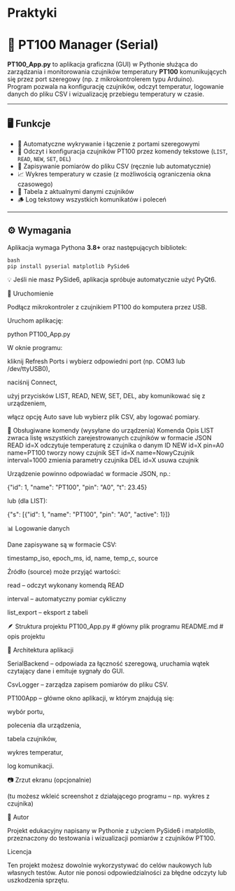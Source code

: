 # Praktyki
# 🧊 PT100 Manager (Serial)

**PT100_App.py** to aplikacja graficzna (GUI) w Pythonie służąca do zarządzania i monitorowania czujników temperatury **PT100** komunikujących się przez port szeregowy (np. z mikrokontrolerem typu Arduino).  
Program pozwala na konfigurację czujników, odczyt temperatur, logowanie danych do pliku CSV i wizualizację przebiegu temperatury w czasie.

---

## 🖥️ Funkcje

- 🔌 Automatyczne wykrywanie i łączenie z portami szeregowymi  
- 🧾 Odczyt i konfiguracja czujników PT100 przez komendy tekstowe (`LIST`, `READ`, `NEW`, `SET`, `DEL`)  
- 💾 Zapisywanie pomiarów do pliku CSV (ręcznie lub automatycznie)  
- 📈 Wykres temperatury w czasie (z możliwością ograniczenia okna czasowego)  
- 🧮 Tabela z aktualnymi danymi czujników  
- 🪵 Log tekstowy wszystkich komunikatów i poleceń  

---

## ⚙️ Wymagania

Aplikacja wymaga Pythona **3.8+** oraz następujących bibliotek:

```
bash
pip install pyserial matplotlib PySide6
```
💡 Jeśli nie masz PySide6, aplikacja spróbuje automatycznie użyć PyQt6.

🚀 Uruchomienie

Podłącz mikrokontroler z czujnikiem PT100 do komputera przez USB.

Uruchom aplikację:

python PT100_App.py


W oknie programu:

kliknij Refresh Ports i wybierz odpowiedni port (np. COM3 lub /dev/ttyUSB0),

naciśnij Connect,

użyj przycisków LIST, READ, NEW, SET, DEL, aby komunikować się z urządzeniem,

włącz opcję Auto save lub wybierz plik CSV, aby logować pomiary.

🧩 Obsługiwane komendy (wysyłane do urządzenia)
Komenda	Opis
LIST	zwraca listę wszystkich zarejestrowanych czujników w formacie JSON
READ id=X	odczytuje temperaturę z czujnika o danym ID
NEW id=X pin=A0 name=PT100	tworzy nowy czujnik
SET id=X name=NowyCzujnik interval=1000	zmienia parametry czujnika
DEL id=X	usuwa czujnik

Urządzenie powinno odpowiadać w formacie JSON, np.:

{"id": 1, "name": "PT100", "pin": "A0", "t": 23.45}


lub (dla LIST):

{"s": [{"id": 1, "name": "PT100", "pin": "A0", "active": 1}]}

📊 Logowanie danych

Dane zapisywane są w formacie CSV:

timestamp_iso, epoch_ms, id, name, temp_c, source


Źródło (source) może przyjąć wartości:

read – odczyt wykonany komendą READ

interval – automatyczny pomiar cykliczny

list_export – eksport z tabeli

🪶 Struktura projektu
PT100_App.py        # główny plik programu
README.md           # opis projektu

📘 Architektura aplikacji

SerialBackend – odpowiada za łączność szeregową, uruchamia wątek czytający dane i emituje sygnały do GUI.

CsvLogger – zarządza zapisem pomiarów do pliku CSV.

PT100App – główne okno aplikacji, w którym znajdują się:

wybór portu,

polecenia dla urządzenia,

tabela czujników,

wykres temperatur,

log komunikacji.

📷 Zrzut ekranu (opcjonalnie)

(tu możesz wkleić screenshot z działającego programu – np. wykres z czujnika)

🧠 Autor

Projekt edukacyjny napisany w Pythonie z użyciem PySide6 i matplotlib, przeznaczony do testowania i wizualizacji pomiarów z czujników PT100.

Licencja

Ten projekt możesz dowolnie wykorzystywać do celów naukowych lub własnych testów.
Autor nie ponosi odpowiedzialności za błędne odczyty lub uszkodzenia sprzętu.
